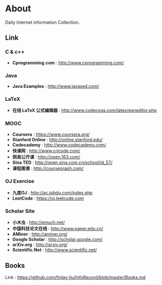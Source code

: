 # About #

Daily Internet information Collection.

## Link ##

### C & c++	###
- **Cprogramming.com** : http://www.cprogramming.com/

### Java ###
- **Java Examples** : http://www.javased.com/

### LaTeX ###
- **在线 LaTeX 公式编辑器** : http://www.codecogs.com/latex/eqneditor.php

### MOOC ###
- **Coursera** : https://www.coursera.org/   
- **Stanford Online** :  http://online.stanford.edu/
- **Codecademy** : http://www.codecademy.com/
- **快课网** : http://www.cricode.com/
- **网易公开课** : http://open.163.com/
- **Sina TED** : http://open.sina.com.cn/school/id_57/
- **课程图谱** : http://coursegraph.com/

### OJ Exercise ###
- **九度OJ** : http://ac.jobdu.com/index.php
- **LeetCode** : https://oj.leetcode.com

### Scholar Site ### 
- **小木虫** : http://emuch.net/
- **中国科技论文在线** : http://www.paper.edu.cn/
- **AMiner** : http://aminer.org/
- **Google Scholar** : http://scholar.google.com/
- **arXiv.org** : http://arxiv.org/
- **Scientific.Net** : http://www.scientific.net/

## Books ##
Link : https://github.com/finlay-liu/InfoRecord/blob/master/Books.md

